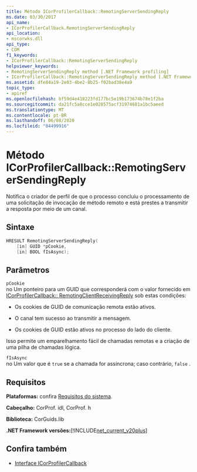 ```yaml
---
title: Método ICorProfilerCallback::RemotingServerSendingReply
ms.date: 03/30/2017
api_name:
- ICorProfilerCallback.RemotingServerSendingReply
api_location:
- mscorwks.dll
api_type:
- COM
f1_keywords:
- ICorProfilerCallback::RemotingServerSendingReply
helpviewer_keywords:
- RemotingServerSendingReply method [.NET Framework profiling]
- ICorProfilerCallback::RemotingServerSendingReply method [.NET Framework profiling]
ms.assetid: dfe84a19-2e03-4be2-8b25-f02bad38e4a9
topic_type:
- apiref
ms.openlocfilehash: bf59d4e418223fd177bc5e19b173674b78e1f2ba
ms.sourcegitcommit: da21fc5a8cce1e028575acf31974681a1bc5aeed
ms.translationtype: MT
ms.contentlocale: pt-BR
ms.lasthandoff: 06/08/2020
ms.locfileid: "84499916"
---
```

# <a name="icorprofilercallbackremotingserversendingreply-method"></a>Método ICorProfilerCallback::RemotingServerSendingReply
Notifica o criador de perfil de que o processo concluiu o processamento de uma solicitação de invocação de método remoto e está prestes a transmitir a resposta por meio de um canal.  
  
## <a name="syntax"></a>Sintaxe  
  
```cpp  
HRESULT RemotingServerSendingReply(  
    [in] GUID *pCookie,  
    [in] BOOL fIsAsync);  
```  
  
## <a name="parameters"></a>Parâmetros  
 `pCookie`  
 no Um ponteiro para um GUID que corresponderá com o valor fornecido em [ICorProfilerCallback:: RemotingClientReceivingReply](icorprofilercallback-remotingclientreceivingreply-method.md) sob estas condições:  
  
- Os cookies de GUID de comunicação remota estão ativos.  
  
- O canal tem sucesso ao transmitir a mensagem.  
  
- Os cookies de GUID estão ativos no processo do lado do cliente.  
  
 Isso permite um emparelhamento fácil de chamadas remotas e a criação de uma pilha de chamadas lógica.  
  
 `fIsAsync`  
 no Um valor que é `true` se a chamada for assíncrona; caso contrário, `false` .  
  
## <a name="requirements"></a>Requisitos  
 **Plataformas:** confira [Requisitos do sistema](../../get-started/system-requirements.md).  
  
 **Cabeçalho:** CorProf. idl, CorProf. h  
  
 **Biblioteca:** CorGuids.lib  
  
 **.NET Framework versões:**[!INCLUDE[net_current_v20plus](../../../../includes/net-current-v20plus-md.md)]  
  
## <a name="see-also"></a>Confira também

- [Interface ICorProfilerCallback](icorprofilercallback-interface.md)
